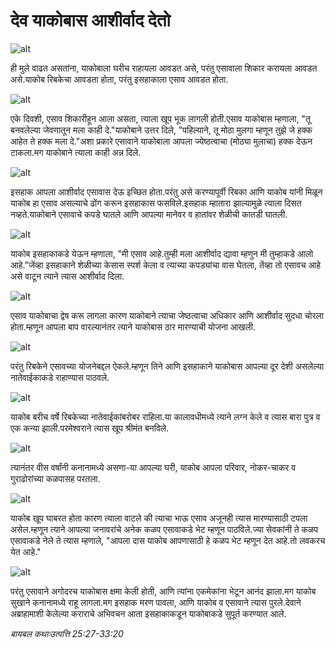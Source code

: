 # देव याकोबास आशीर्वाद देतो

![alt](https://cdn.door43.org/obs/jpg/360px/obs-en-07-01.jpg?direct&)

 ही मुले वाढत असतांना, याकोबाला घरीच राहायला आवडत असे, परंतु एसावाला शिकार करायला आवडत असे.याकोब रिबकेचा आवडता होता, परंतु इसहाकाला एसाव आवडत होता.

![alt](https://cdn.door43.org/obs/jpg/360px/obs-en-07-02.jpg?direct&)

एके दिवशी, एसाव शिकारीहून आला असता, त्याला खूप भूक लागली होती.एसाव याकोबास म्हणाला, "तू बनवलेल्या जेवणातून मला काही दे."याकोबाने  उत्तर दिले, "पहिल्याने, तू मोठा मुलगा म्हणून तुझे जे हक्क आहेत ते हक्क मला  दे."अशा प्रकारे एसावाने याकोबाला आपला ज्येष्ठत्वाचा (मोठ्या मुलाचा) हक्क देऊन टाकला.मग याकोबाने त्याला काही अन्न दिले.

![alt](https://cdn.door43.org/obs/jpg/360px/obs-en-07-03.jpg?direct&)

इसहाक आपला आशीर्वाद एसावास देऊ इच्छित होता.परंतु असे करण्यापूर्वी रिबका आणि याकोब यांनी मिळून याकोब हा एसाव असल्याचे ढोंग करून इसहाकास फसविले.इसहाक म्हातारा झाल्यामुळे  त्याला दिसत  नव्हते.याकोबाने एसावाचे कपडे घातले आणि आपल्या मानेवर व हातांवर शेळीची कातडी घातली.

![alt](https://cdn.door43.org/obs/jpg/360px/obs-en-07-04.jpg?direct&)

याकोब इसहाकाकडे येऊन म्हणाला, "मी एसाव आहे.तुम्ही मला आशीर्वाद द्यावा म्हणुन मी तुम्हाकडे आलो आहे.”जेंव्हा इसहाकाने शेळीच्या केसास स्पर्श केला व त्याच्या कपड्यांचा वास घेतला, तेंव्हा तो एसावच आहे असे वाटून त्याने त्यास आशीर्वाद दिला.

![alt](https://cdn.door43.org/obs/jpg/360px/obs-en-07-05.jpg?direct&)

एसाव याकोबाचा द्वेष करू लागला कारण याकोबाने त्याचा जेष्ठत्वाचा अधिकार आणि आशीर्वाद सुदधा चोरला होता.म्हणून आपला बाप वारल्यानंतर त्याने याकोबास ठार मारण्याची योजना आखली.

![alt](https://cdn.door43.org/obs/jpg/360px/obs-en-07-06.jpg?direct&)

परंतु रिबकेने एसावच्या योजनेबद्दल ऐकले.म्हणून तिने आणि इसहाकाने याकोबास आपल्या दूर देशी असलेल्या नातेवाईकाकडे राहाण्यास पाठवले.

![alt](https://cdn.door43.org/obs/jpg/360px/obs-en-07-07.jpg?direct&)

याकोब बरीच वर्षे रिबकेच्या नातेवाईकांबरोबर राहिला.या कालावधीमध्ये त्याने लग्न केले व त्यास बारा पुत्र व एक कन्या झाली.परमेश्वराने त्यास खूप श्रीमंत बनविले.

![alt](https://cdn.door43.org/obs/jpg/360px/obs-en-07-08.jpg?direct&)

त्यानंतर वीस वर्षांनी कनानामध्ये असणा-या आपल्या घरी, याकोब आपला परिवार, नोकर-चाकर व गुराढोरांच्या कळपासह परतला.

![alt](https://cdn.door43.org/obs/jpg/360px/obs-en-07-09.jpg?direct&)

याकोब खूप घाबरत  होता कारण त्याला वाटले की त्याचा भाऊ एसाव अजूनही त्यास मारण्यासाठी टपला असेल.म्हणून त्याने आपल्या जनावरांचे अनेक कळप एसावाकडे भेट म्हणून पाठविले.ज्या सेवकांनी ते कळप एसावाकडे नेले ते त्यास म्हणाले, "आपला दास याकोब आपणासाठी हे कळप भेट म्हणून देत आहे.तो लवकरच येत आहे."

![alt](https://cdn.door43.org/obs/jpg/360px/obs-en-07-10.jpg?direct&)

परंतु एसावाने अगोदरच याकोबास क्षमा केली होती, आणि त्यांना एकमेकांना भेटून आनंद झाला.मग याकोब सुखाने कनानामध्ये राहू लागला.मग इसहाक मरण पावला, आणि याकोब व एसावाने त्यास पुरले.देवाने अब्राहामाशी केलेल्या कराराचे अभिवचन आता इसहाकाकडून याकोबाकडे सुपूर्त करण्यात आले.

_बायबल कथाःउत्पत्ति 25:27-33:20_